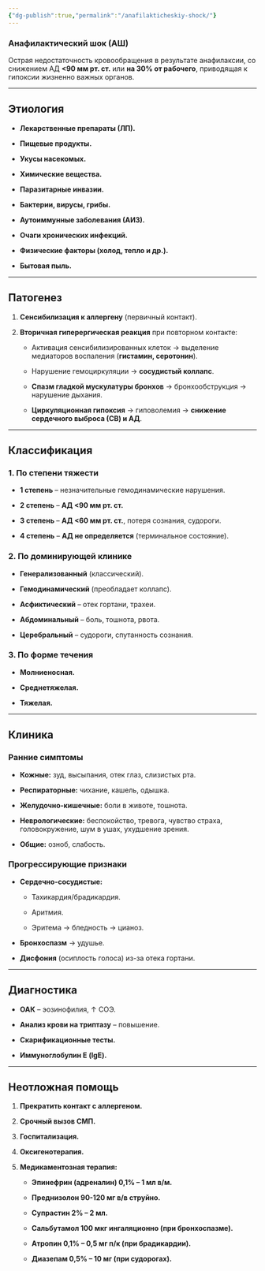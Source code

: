 ```yaml
---
{"dg-publish":true,"permalink":"/anafilakticheskiy-shock/"}
---
```


### **Анафилактический шок (АШ)**

Острая недостаточность кровообращения в результате анафилаксии, со снижением АД **<90 мм рт. ст.** или **на 30% от рабочего**, приводящая к гипоксии жизненно важных органов.

---

## **Этиология**

- **Лекарственные препараты (ЛП).**
    
- **Пищевые продукты.**
    
- **Укусы насекомых.**
    
- **Химические вещества.**
    
- **Паразитарные инвазии.**
    
- **Бактерии, вирусы, грибы.**
    
- **Аутоиммунные заболевания (АИЗ).**
    
- **Очаги хронических инфекций.**
    
- **Физические факторы (холод, тепло и др.).**
    
- **Бытовая пыль.**
    

---

## **Патогенез**

1. **Сенсибилизация к аллергену** (первичный контакт).
    
2. **Вторичная гиперергическая реакция** при повторном контакте:
    
    - Активация сенсибилизированных клеток → выделение медиаторов воспаления (**гистамин, серотонин**).
        
    - Нарушение гемоциркуляции → **сосудистый коллапс**.
        
    - **Спазм гладкой мускулатуры бронхов** → бронхообструкция → нарушение дыхания.
        
    - **Циркуляционная гипоксия** → гиповолемия → **снижение сердечного выброса (СВ) и АД**.
        

---

## **Классификация**

### **1. По степени тяжести**

- **1 степень** – незначительные гемодинамические нарушения.
    
- **2 степень** – **АД <90 мм рт. ст.**
    
- **3 степень** – **АД <60 мм рт. ст.**, потеря сознания, судороги.
    
- **4 степень** – **АД не определяется** (терминальное состояние).
    

### **2. По доминирующей клинике**

- **Генерализованный** (классический).
    
- **Гемодинамический** (преобладает коллапс).
    
- **Асфиктический** – отек гортани, трахеи.
    
- **Абдоминальный** – боль, тошнота, рвота.
    
- **Церебральный** – судороги, спутанность сознания.
    

### **3. По форме течения**

- **Молниеносная.**
    
- **Среднетяжелая.**
    
- **Тяжелая.**
    

---

## **Клиника**

### **Ранние симптомы**

- **Кожные:** зуд, высыпания, отек глаз, слизистых рта.
    
- **Респираторные:** чихание, кашель, одышка.
    
- **Желудочно-кишечные:** боли в животе, тошнота.
    
- **Неврологические:** беспокойство, тревога, чувство страха, головокружение, шум в ушах, ухудшение зрения.
    
- **Общие:** озноб, слабость.
    

### **Прогрессирующие признаки**

- **Сердечно-сосудистые:**
    
    - Тахикардия/брадикардия.
        
    - Аритмия.
        
    - Эритема → бледность → цианоз.
        
- **Бронхоспазм** → удушье.
    
- **Дисфония** (осиплость голоса) из-за отека гортани.
    

---

## **Диагностика**

- **ОАК** – эозинофилия, ↑ СОЭ.
    
- **Анализ крови на триптазу** – повышение.
    
- **Скарификационные тесты.**
    
- **Иммуноглобулин Е (IgE).**
    

---

## **Неотложная помощь**

1. **Прекратить контакт с аллергеном.**
    
2. **Срочный вызов СМП.**
    
3. **Госпитализация.**
    
4. **Оксигенотерапия.**
    
5. **Медикаментозная терапия:**
    
    - **Эпинефрин (адреналин) 0,1% – 1 мл в/м.**
        
    - **Преднизолон 90-120 мг в/в струйно.**
        
    - **Супрастин 2% – 2 мл.**
        
    - **Сальбутамол 100 мкг ингаляционно (при бронхоспазме).**
        
    - **Атропин 0,1% – 0,5 мг п/к (при брадикардии).**
        
    - **Диазепам 0,5% – 10 мг (при судорогах).**